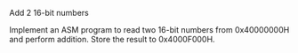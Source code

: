 Add 2 16-bit numbers

Implement an ASM program to read two 16-bit numbers from 0x40000000H and perform addition.
Store the result to 0x4000F000H.
